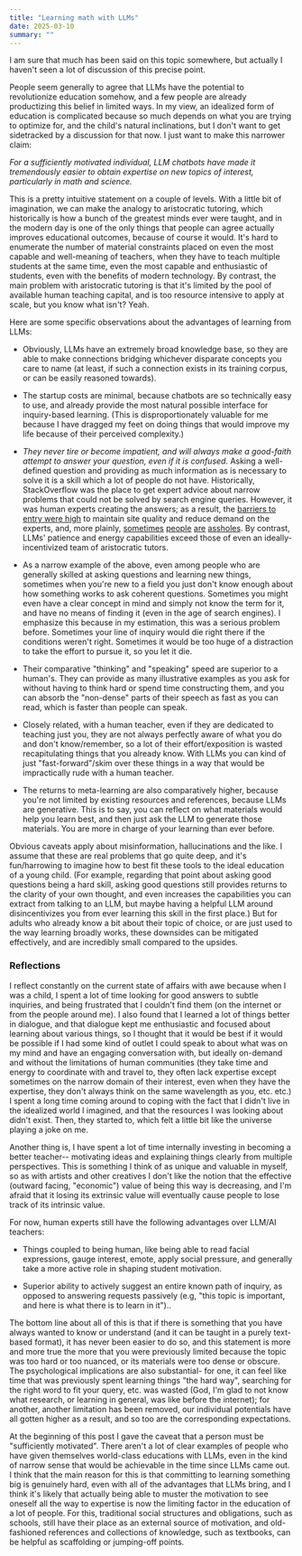 ```yaml
---
title: "Learning math with LLMs"
date: 2025-03-10
summary: ""
---
```


I am sure that much has been said on this topic somewhere, but actually I haven't seen a lot of discussion of this precise point.

People seem generally to agree that LLMs have the potential to revolutionize education somehow, and a few people are already productizing this belief in limited ways. In my view, an idealized form of education is complicated because so much depends on what you are trying to optimize for, and the child's natural inclinations, but I don't want to get sidetracked by a discussion for that now. I just want to make this narrower claim:

*For a sufficiently motivated individual, LLM chatbots have made it tremendously easier to obtain expertise on new topics of interest, particularly in math and science.*

This is a pretty intuitive statement on a couple of levels. With a little bit of imagination, we can make the analogy to aristocratic tutoring, which historically is how a bunch of the greatest minds ever were taught, and in the modern day is one of the only things that people can agree actually improves educational outcomes, because of course it would. It's hard to enumerate the number of material constraints placed on even the most capable and well-meaning of teachers, when they have to teach multiple students at the same time, even the most capable and enthusiastic of students, even with the benefits of modern technology. By contrast, the main problem with aristocratic tutoring is that it's limited by the pool of available human teaching capital, and is too resource intensive to apply at scale, but you know what isn't? Yeah.

Here are some specific observations about the advantages of learning from LLMs:

- Obviously, LLMs have an extremely broad knowledge base, so they are able to make connections bridging whichever disparate concepts you care to name (at least, if such a connection exists in its training corpus, or can be easily reasoned towards).

- The startup costs are minimal, because chatbots are so technically easy to use, and already provide the most natural possible interface for inquiry-based learning. (This is disproportionately valuable for me because I have dragged my feet on doing things that would improve my life because of their perceived complexity.)

- *They never tire or become impatient, and will always make a good-faith attempt to answer your question, even if it is confused.* Asking a well-defined question and providing as much information as is necessary to solve it is a skill which a lot of people do not have. Historically, StackOverflow was the place to get expert advice about narrow problems that could not be solved by search engine queries. However, it was human experts creating the answers; as a result, the [barriers to entry were high](https://www.reddit.com/r/ProgrammerHumor/comments/1i880n7/stackoverflowneveragain/) to maintain site quality and reduce demand on the experts, and, more plainly, [sometimes](https://www.reddit.com/r/ProgrammerHumor/comments/dwp1gb/maybe_the_question_is_stupid_sums_up/) [people](https://www.reddit.com/r/ProgrammerHumor/comments/10aqq6k/the_stackoverflow_experience/) [are](https://www.reddit.com/r/ProgrammerHumor/comments/1id7yfa/theywontactuallyhelp/) [assholes](https://www.reddit.com/r/ChatGPTCoding/comments/1iwjpjb/is_it_just_me_who_hated_stackoverflow_and_feels/). By contrast, LLMs' patience and energy capabilities exceed those of even an ideally-incentivized team of aristocratic tutors.

- As a narrow example of the above, even among people who are generally skilled at asking questions and learning new things, sometimes when you're new to a field you just don't know enough about how something works to ask coherent questions. Sometimes you might even have a clear concept in mind and simply not know the term for it, and have no means of finding it (even in the age of search engines). I emphasize this because in my estimation, this was a serious problem before. Sometimes your line of inquiry would die right there if the conditions weren't right. Sometimes it would be too huge of a distraction to take the effort to pursue it, so you let it die.

- Their comparative "thinking" and "speaking" speed are superior to a human's. They can provide as many illustrative examples as you ask for without having to think hard or spend time constructing them, and you can absorb the "non-dense" parts of their speech as fast as you can read, which is faster than people can speak.

- Closely related, with a human teacher, even if they are dedicated to teaching just you, they are not always perfectly aware of what you do and don't know/remember, so a lot of their effort/exposition is wasted recapitulating things that you already know. With LLMs you can kind of just "fast-forward"/skim over these things in a way that would be impractically rude with a human teacher.

-  The returns to meta-learning are also comparatively higher, because you're not limited by existing resources and references, because LLMs are generative. This is to say, you can reflect on what materials would help you learn best, and then just ask the LLM to generate those materials. You are more in charge of your learning than ever before. 


Obvious caveats apply about misinformation, hallucinations and the like. I assume that these are real problems that go quite deep, and it's fun/harrowing to imagine how to best fit these tools to the ideal education of a young child. (For example, regarding that point about asking good questions being a hard skill, asking good questions still provides returns to the clarity of your own thought, and even increases the capabilities you can extract from talking to an LLM, but maybe having a helpful LLM around disincentivizes you from ever learning this skill in the first place.) But for adults who already know a bit about their topic of choice, or are just used to the way learning broadly works, these downsides can be mitigated effectively, and are incredibly small compared to the upsides.

### Reflections

I reflect constantly on the current state of affairs with awe because when I was a child, I spent a lot of time looking for good answers to subtle inquiries, and being frustrated that I couldn't find them (on the internet or from the people around me). I also found that I learned a lot of things better in dialogue, and that dialogue kept me enthusiastic and focused about learning about various things, so I thought that it would be best if it would be possible if I had some kind of outlet I could speak to about what was on my mind and have an engaging conversation with, but ideally on-demand and without the limitations of human communities (they take time and energy to coordinate with and travel to, they often lack expertise except sometimes on the narrow domain of their interest, even when they have the expertise, they don't always think on the same wavelength as you, etc. etc.) I spent a long time coming around to coping with the fact that I didn't live in the idealized world I imagined, and that the resources I was looking about didn't exist. Then, they started to, which felt a little bit like the universe playing a joke on me.

Another thing is, I have spent a lot of time internally investing in becoming a better teacher-- motivating ideas and explaining things clearly from multiple perspectives. This is something I think of as unique and valuable in myself, so as with artists and other creatives I don't like the notion that the effective (outward facing, "economic") value of being this way is decreasing, and I'm afraid that it losing its extrinsic value will eventually cause people to lose track of its intrinsic value.

For now, human experts still have the following advantages over LLM/AI teachers:

- Things coupled to being human, like being able to read facial expressions, gauge interest, emote, apply social pressure, and generally take a more active role in shaping student motivation.

- Superior ability to actively suggest an entire known path of inquiry, as opposed to answering requests passively (e.g, "this topic is important, and here is what there is to learn in it")..

The bottom line about all of this is that if there is something that you have always wanted to know or understand (and it can be taught in a purely text-based format), it has never been easier to do so, and this statement is more and more true the more that you were previously limited because the topic was too hard or too nuanced, or its materials were too dense or obscure. The psychological implications are also substantial- for one, it can feel like time that was previously spent learning things "the hard way", searching for the right word to fit your query, etc. was wasted (God, I'm glad to not know what research, or learning in general, was like before the internet); for another, another limitation has been removed, our individual potentials have all gotten higher as a result, and so too are the corresponding expectations.

At the beginning of this post I gave the caveat that a person must be "sufficiently motivated". There aren't a lot of clear examples of people who have given themselves world-class educations with LLMs, even in the kind of narrow sense that would be achievable in the time since LLMs came out. I think that the main reason for this is that committing to learning something big is genuinely hard, even with all of the advantages that LLMs bring, and I think it's likely that actually being able to muster the motivation to see oneself all the way to expertise is now the limiting factor in the education of a lot of people. For this, traditional social structures and obligations, such as schools, still have their place as an external source of motivation, and old-fashioned references and collections of knowledge, such as textbooks, can be helpful as scaffolding or jumping-off points.